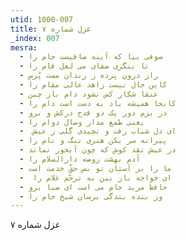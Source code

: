 ```yaml
---
utid: 1000-007
title: غزل شماره ۷
_index: 007
mesra:
  - صوفی بیا که آینه صافیست جام را
  - تا بنگری صفای می لعل فام را
  - راز درون پرده ز رندان مست پُرس
  - کاین حال نیست زاهد عالی مقام را
  - عنقا شکار کس نشود دام باز چین
  - کانجا همیشه باد به دست است دام را
  - در بزم دور یک دو قدح درکش و برو
  - یعنی طمع مدار وصال دوام را
  - ‌ ای دل شباب رفت و نچیدی گلی ز عیش
  - پیرانه سر بکن هنری ننگ و نام را
  - در عیش نقد کوش که چون آبخور نماند
  - آدم بهشت روضه دارالسلام را
  - ما را بر آستان تو بس حقّ خدمت است
  - ‌ ای خواجه باز بین به ترحّم غلام را
  - حافظ مرید جام می است ای صبا برو
  - وز بنده بندگی برسان شیخ جام را
---
```

غزل شماره ۷
